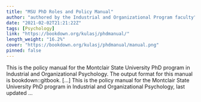 ```yaml
---
title: "MSU PhD Roles and Policy Manual"
author: "authored by the Industrial and Organizational Program faculty"
date: "2021-02-02T21:21:22Z"
tags: [Psychology]
link: "https://bookdown.org/kulasj/phdmanual/"
length_weight: "16.2%"
cover: "https://bookdown.org/kulasj/phdmanual/manual.png"
pinned: false
---
```


This is the policy manual for the Montclair State University PhD program in Industrial and Organizational Psychology. The output format for this manual is bookdown::gitbook. [...] This is the policy manual for the Montclair State University PhD program in Industrial and Organizational Psychology, last updated ...
